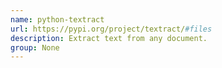 ```yaml
---
name: python-textract
url: https://pypi.org/project/textract/#files
description: Extract text from any document.
group: None
---
```

